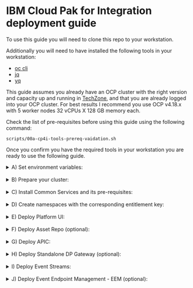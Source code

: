 # IBM Cloud Pak for Integration deployment guide

To use this guide you will need to clone this repo to your workstation.

Additionally you will need to have installed the following tools in your workstation:

* [oc cli](https://docs.openshift.com/container-platform/4.8/cli_reference/openshift_cli/getting-started-cli.html)
* [jq](https://stedolan.github.io/jq/)
* [yq](https://github.com/mikefarah/yq)

This guide assumes you already have an OCP cluster with the right version and capacity up and running in [TechZone](https://techzone.ibm.com/home), and that you are already logged into your OCP cluster. For best results I recommend you use OCP v4.18.x with 5 worker nodes 32 vCPUs X 128 GB memory each.

Check the list of pre-requisites before using this guide using the following command:
   ```
   scripts/00a-cp4i-tools-prereq-vaidation.sh
   ```

Once you confirm you have the required tools in your workstation you are ready to use the following guide.

<details>
<summary>
A) Set environment variables:
</summary>

1. By default the scripts assume you will use the latest CD (v16.1.2) release. If you want to use the latest LTS (aka SC2 - v16.1.0) use the following command to set the corresponding CP4I version, otherwise go to the next step.
    ```
    export CP4I_VER=SC2
    ```
2. By default the storage classes used by the scripts are set to TZEXT since this corresponds to the storage classes used by the OCP-V clusters, which are the recommended type of cluster by the TZ Team, but if you are using the traditional UPI deployment then set the OCP type accordingly using the following command:
    ```
    export OCP_TYPE=ODF
    ```
</details>
&nbsp; 

<details>
<summary>
B) Prepare your cluster:
</summary>

1. Validate the OCP cluster meets the minimum requirements using the following script:
   ```
   scripts/00a-cp4i-prereq-vaidation.sh
   ```
2. Set a default storage class for your cluster. If you have provisioned your OCP cluster in Tech Zone you can use the following script to set the proper default storage class:
   ```
   scripts/99-odf-tkz-set-scs.sh
   ```
3. Configure image registry for your cluster. If you have provisioned your OCP cluster in Tech Zone using OCP-V you can use the following script to enable the image registry:
   ```
   scripts/99-setup-image-registry.sh
   ```
</details>
&nbsp;

<details>
<summary>
C) Install Common Services and its pre-requisites:
</summary>   

1. Install Cert Manager Operator:
   ```
   scripts/00f-cert-manager-operator-install.sh
   ```
   Confirm the subscription has been completed successfully before moving to the next step running the following command:
   ```
   scripts/00e-cp4i-ckeck-operator-deploy.sh -o cert-manager -n cert-manager-operator
   ```
   You should get a response like this:
   ```
   Check CP4I Operators deployment.
   INFO: Operator Short Name is set to cert-manager
   INFO: Base Namespace is set to cert-manager-operator
   Succeeded
   ```
2. Install Common Services Operator:
   ```
   scripts/00d-cp4i-operators-install.sh -o common-services
   ```
   Confirm the operator has been deployed successfully before moving to the next step running the following command:
   ```
   scripts/00e-cp4i-ckeck-operator-deploy.sh -o common-services
   ```
   You should get a response like this:
   ```
   Check CP4I Operators deployment.
   INFO: Operator Short Name is set to common-services
   INFO: Base Namespace is set to openshift-operators
   Succeeded
   ```
</details>
&nbsp;

<details>
<summary>
D) Create namespaces with the corresponding entitlement key:
</summary>

1. If do not have a key available already, you can get the key from the [Container software library](https://myibm.ibm.com/products-services/containerlibrary).
2. Set your entitlement key:
   ```
   export ENT_KEY=<my-key>
   ```
3. Create namespaces:
   ```
   scripts/02a-cp4i-ns-key-config.sh
   ```
</details>
&nbsp; 

<details>
<summary>
E) Deploy Platform UI:
</summary>

1. Install Platform UI Operator:
   ```
   scripts/00d-cp4i-operators-install.sh -o cp4i
   ```
   Confirm the operator has been deployed successfully before moving to the next step running the following commands:
   ```
   scripts/00e-cp4i-ckeck-operator-deploy.sh -o cp4i
   ```
   You should get a response like this:
   ```
   Check CP4I Operators deployment.
   INFO: Operator Short Name is set to cp4i
   INFO: Base Namespace is set to openshift-operators
   Succeeded
   ```
2. Deploy a Platform UI instance:
   ```
   scripts/03a-platform-navigator-inst-deploy.sh
   ```
   Confirm the instance has been deployed successfully before moving to the next step running the following command:
   ```
   scripts/00g-cp4i-ckeck-instance-deploy.sh -c platformnavigator -i cp4i-navigator
   ```
   You should get a response like this:
   ```
   Check CP4I Capability instance deployment.
   INFO: Base Namespace is set to tools
   INFO: Resource Type is set to platformnavigator
   Ready
   ```
3. Once the Platform UI instance is up and running get the access info:
   ```
   scripts/03b-cp4i-access-info.sh
   ```
   Note the password is temporary and you will be required to change it the first time you log into Platform UI.
</details>
&nbsp;

<details>
<summary>
F) Deploy Asset Repo (optional): 
</summary>

1. Install Asset Repo Operator:
   ```
   scripts/00d-cp4i-operators-install.sh -o asset-repo
   ```
   Confirm the operator has been deployed successfully before moving to the next step running the following command:
   ```
   scripts/00e-cp4i-ckeck-operator-deploy.sh -o asset-repo
   ```
   You should get a response like this:
   ```
   Check CP4I Operators deployment.
   INFO: Operator Short Name is set to asset-repo
   INFO: Base Namespace is set to openshift-operators
   Succeeded
   ```
2. Deploy an Asset Repo instance:
   ```
   scripts/05-asset-repo-inst-deploy.sh
   ```
   Confirm the instance has been deployed successfully before moving to the next step running the following command:
   ```
   scripts/00g-cp4i-ckeck-instance-deploy.sh -c assetrepository -i asset-repo-ai 
   ```
   You should get a response like this:
   ```
   Check CP4I Capability instance deployment.
   INFO: Base Namespace is set to tools
   INFO: Resource Type is set to assetrepository
   Ready
   ```
</details>
&nbsp;

<details>
<summary>
G) Deploy APIC: 
</summary>

1. Install Mail Server (mailpit):
   1. Deploy Mail Server:
      ```
      scripts/30a-mailpit-deploy-mail-server.sh
      ```
   2. Connect to Mail Server:
      Navigate to URL and use the credentials to access the UI.
2. Install DataPower Operator:
   ```
   scripts/00d-cp4i-operators-install.sh -o datapower
   ```
   Confirm the operator has been deployed successfully before moving to the next step running the following command:
   ```
   scripts/00e-cp4i-ckeck-operator-deploy.sh -o datapower
   ```
   You should get a response like this:
   ```
   Check CP4I Operators deployment.
   INFO: Operator Short Name is set to datapower
   INFO: Base Namespace is set to openshift-operators
   Succeeded
   ```
3. Install APIC Operator:
   ```
   scripts/00d-cp4i-operators-install.sh -o apiconnect
   ```
   Confirm the operator has been deployed successfully before moving to the next step running the following command:
   ```  
   scripts/00e-cp4i-ckeck-operator-deploy.sh -o apiconnect
   ```
   You should get responses like these for both of them:
   ```
   Check CP4I Operators deployment.
   INFO: Operator Short Name is set to apiconnect
   INFO: Base Namespace is set to openshift-operators
   Succeeded
   ```
4. Deploy APIC instance with some extra features enabled:
   ```
   scripts/07d-apic-inst-deploy.sh
   ```
   Confirm the installation completed successfully before moving to the next step running the following commands:
   ```
   scripts/00g-cp4i-ckeck-instance-deploy.sh -c apiconnectcluster -i apim-demo
   ```
   Note this will take almost 30 minutes, so be patient, and at the end you should get a response like this:
   ```
   Check CP4I Capability instance deployment.
   INFO: Base Namespace is set to tools
   INFO: Resource Type is set to apiconnectcluster
   Ready
   ```
5. Configure the email server in APIC:
   ```
   scripts/07f-apic-initial-config.sh
   ```
6. Create a Provider Organization for admin user:
   ```
   scripts/07g-apic-new-porg-cs.sh
   ```
7. Set API Key for post deployment configuration:
      1. Get API Key following instructions listed [here](https://www.ibm.com/docs/en/api-connect/10.0.x?topic=applications-managing-platform-rest-api-keys#taskcapim_mng_apikeys__steps__1)
      2. Set environment variable for API Key:
         ```
         export APIC_API_KEY=<my-apic-api-key>
         ```
8. Create Secret for Assemblies (optional):
      ```
      scripts/07i-apic-secret-cp4i-apikey.sh
      ```
9. Deploy extra API Gateway (optional):
      ```
      scripts/07j-apic-extra-gw-deploy.sh
      ```
      Confirm the instance has been deployed successfully before moving to the next step running the following command:
      ```
      scripts/00g-cp4i-ckeck-instance-deploy.sh -c gatewaycluster -i remote-api-gw -n cp4i-dp
      ```
      You should get responses like these:
      ```
      Check CP4I Capability instance deployment.
      INFO: Base Namespace is set to cp4i-dp
      INFO: Resource Type is set to gatewaycluster
      Running
      ```
10. Add extra gateway to APIC instance (optional):
      1. Get the required info:
         ```
         scripts/07g-apic-extra-dp-info.sh
         ```
      2. Navigate to the APIC CMC clicking on the instance name as shown below: 
         ![APIC CMC Image 0](images/APIC_CMC_Access.png)
      3. Select the `Cloud Pak User Registry` as shown below:
         ![APIC CMC Image 1](images/APIC_CMC_Login.png)
      4. Click on the `Configure Topology` tile as shown below:
         ![APIC CMC Image 2](images/APIC_CMC_Config_Topology.png)
      5. Click the `Register Service` button as shown below:
         ![APIC CMC Image 3](images/APIC_CMC_Reg_Service.png)
      6. Select the `DataPower API Gateway` tile as shown below:
         ![APIC CMC Image 4](images/APIC_CMC_Config_Service.png)
      7. Type the name of the service in the `Title` box, for instance "api-rgw-service" as shown below:
         ![APIC CMC Image 5](images/APIC_CMC_Serv_Details_1.png)
      8. Scroll dowm and paste the `Management Endpoint URL` you got from the first step under the "Service endpoint configuration" section as shown below:
         ![APIC CMC Image 6](images/APIC_CMC_Serv_Details_2.png)
      9. Scroll down and paste the `API Endpoint Base URL` you got from the first step under the "API invocation endpoint" section and click the `Save` button as shown below:
         ![APIC CMC Image 7](images/APIC_CMC_Serv_Details_3.png)
      10. The screen shows the new API Gateway Service in the Topology as shown below:
         ![APIC CMC Image 8](images/APIC_CMC_DP_Registered.png)
         Note you can associate the new API Gateway with the Analytics Service on your own if needed.
</details>
&nbsp; 

<details>
<summary>
H) Deploy Standalone DP Gateway (optional): 
</summary>

1. Deploy DP Gateway instance:
   ```
   scripts/35b-dp-gw-inst-deploy.sh
   ```
   Confirm the instance has been deployed successfully before moving to the next step running the following command:
   ```
   scripts/00g-cp4i-ckeck-instance-deploy.sh -c datapowerservice -i dp-demo -n cp4i-dp
   ```
   You should get a response like this:
   ```
   Check CP4I Capability instance deployment.
   INFO: Base Namespace is set to cp4i-dp
   INFO: Resource Type is set to datapowerservice
   Running
   ```
2. Create networking config to access DP Gateway Web UI:
   ```
   scripts/35a-dp-gw-routes-config.sh
   ```
3. Go to your favorite browser and enter the URL.
   *Note*: This is ONLY for demo purposes and show the Web UI but you shouldn't be making changes to a DP Gateway running on containers via the Web UI.
</details>
&nbsp;

<details>
<summary>
I) Deploy Event Streams: 
</summary>

1. Install Event Streams Operator:
   ```
   scripts/00d-cp4i-operators-install.sh -o eventstreams
   ```
   Confirm the operator has been deployed successfully before moving to the next step running the following command:
   ```
   scripts/00e-cp4i-ckeck-operator-deploy.sh -o eventstreams
   ```
   You should get a response like this:
   ```
   Check CP4I Operators deployment.
   INFO: Operator Short Name is set to eventstreams
   INFO: Base Namespace is set to openshift-operators
   Succeeded
   ```
2. Deploy Event Streams instance:
   ```
   scripts/08a-event-streams-inst-deploy.sh
   ```
   Confirm the instance has been deployed successfully before moving to the next step running the following command:
   ```
   scripts/00g-cp4i-ckeck-instance-deploy.sh -c eventstreams -i es-demo
   ```
   Note this will take few minutes, so be patient, and at some point you may see some errors, but at the end you should get a response like this:
   ```
   Check CP4I Capability instance deployment.
   INFO: Base Namespace is set to tools
   INFO: Resource Type is set to eventstreams
   Ready
   ```
3. Create topics and users:
   ```
   scripts/08b-event-streams-initial-config.sh
   ```
4. Enable Kafka Connect base:
   ```
   scripts/08c-event-streams-kafka-connect-config.sh
   ```
   Confirm the instance has been deployed successfully before moving to the next step running the following command:
   ```
   scripts/00g-cp4i-ckeck-instance-deploy.sh -c kafkaconnect -i jgr-connect-cluster
   ```
   Note this will take few minutes, but at the end you should get a response like this:
   ```
   Check CP4I Capability instance deployment.
   INFO: Base Namespace is set to tools
   INFO: Resource Type is set to kafkaconnect
   Ready
   ```
</details>
&nbsp; 

<details>
<summary>
J) Deploy Event Endpoint Management - EEM (optional): 
</summary>

1. Install EEM Operator:
   ```
   scripts/00d-cp4i-operators-install.sh -o eem
   ```
   Confirm the operator has been deployed successfully before moving to the next step running the following command:
   ```
   scripts/00e-cp4i-ckeck-operator-deploy.sh -o eem
   ```
   You should get a response like this:
   ```
   Check CP4I Operators deployment.
   INFO: Operator Short Name is set to eem
   INFO: Base Namespace is set to openshift-operators
   Succeeded
   ```
2. Decide if you will integrate with KeyCloak or if you will use local security. If KeyCloak, set the following environment variable, otherwise go to the next step.
   ```
   export EA_OIDC=YES
   ```
3. Deploy EEM Manager instance:
   ```
   scripts/19a-eem-manager-inst-deploy.sh
   ```
   Confirm the instance has been deployed successfully before moving to the next step running the following command:
   ```
   scripts/00g-cp4i-ckeck-instance-deploy.sh -c eventendpointmanagement -i eem-demo-mgr
   ```
   Note this will take few minutes, so be patient, but at the end you should get a response like this:
   ```
   Check CP4I Capability instance deployment.
   INFO: Base Namespace is set to tools
   INFO: Resource Type is set to eventendpointmanagement
   Running
   ```
4. Deploy EEM Gateway instance:
   ```
   scripts/19b-eem-gateway-inst-deploy.sh
   ```
   Confirm the instance has been deployed successfully before moving to the next step running the following command:
   ```
   scripts/00g-cp4i-ckeck-instance-deploy.sh -c eventgateway -i eem-demo-gw
   ```
   Note this will take few minutes, so be patient, but at the end you should get a response like this:
   ```
   Check CP4I Capability instance deployment.
   INFO: Base Namespace is set to tools
   INFO: Resource Type is set to eventgateway
   Running
   ```
</details>
&nbsp; 